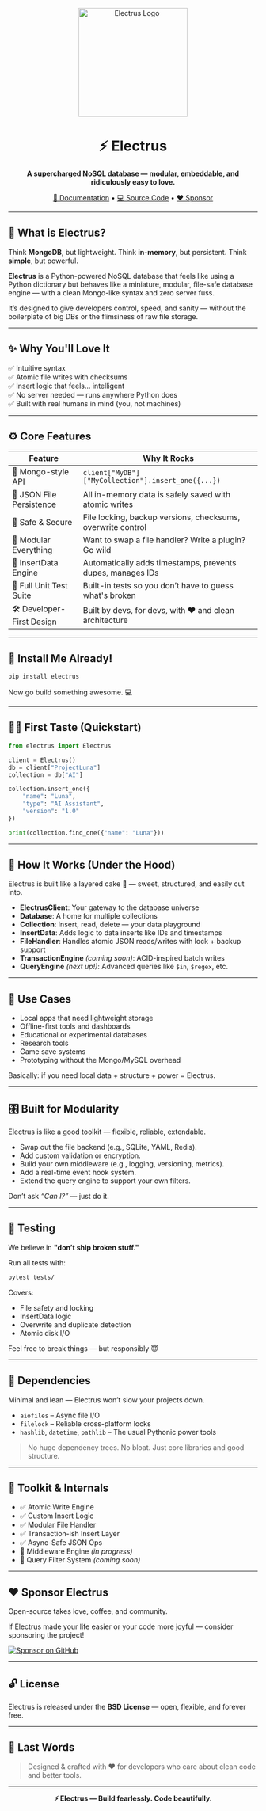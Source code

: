 <!-- Centered Logo -->
<p align="center">
  <img src="assets/logo.png" alt="Electrus Logo" width="220" />
</p>

<h1 align="center">⚡ Electrus</h1>
<p align="center"><strong>A supercharged NoSQL database — modular, embeddable, and ridiculously easy to love.</strong></p>

<p align="center">
  <a href="getting-started.md">📘 Documentation</a> •
  <a href="https://github.com/yourusername/electrus">💻 Source Code</a> •
  <a href="#-sponsor-electrus">❤️ Sponsor</a>
</p>

---

## 🧠 What is Electrus?

Think **MongoDB**, but lightweight. Think **in-memory**, but persistent. Think **simple**, but powerful.

**Electrus** is a Python-powered NoSQL database that feels like using a Python dictionary but behaves like a miniature, modular, file-safe database engine — with a clean Mongo-like syntax and zero server fuss.

It’s designed to give developers control, speed, and sanity — without the boilerplate of big DBs or the flimsiness of raw file storage.

---

## ✨ Why You'll Love It

✅ Intuitive syntax  
✅ Atomic file writes with checksums  
✅ Insert logic that feels... intelligent  
✅ No server needed — runs anywhere Python does  
✅ Built with real humans in mind (you, not machines)

---

## ⚙️ Core Features

| Feature                  | Why It Rocks                                               |
|--------------------------|------------------------------------------------------------|
| 🧠 Mongo-style API        | `client["MyDB"]["MyCollection"].insert_one({...})`         |
| 💾 JSON File Persistence | All in-memory data is safely saved with atomic writes      |
| 🔐 Safe & Secure         | File locking, backup versions, checksums, overwrite control|
| 🧩 Modular Everything     | Want to swap a file handler? Write a plugin? Go wild       |
| 🧬 InsertData Engine      | Automatically adds timestamps, prevents dupes, manages IDs |
| 🧪 Full Unit Test Suite   | Built-in tests so you don’t have to guess what's broken    |
| 🛠️ Developer-First Design| Built by devs, for devs, with ❤️ and clean architecture    |

---

## 🚀 Install Me Already!

```bash
pip install electrus
```

Now go build something awesome. 💻

---

## 👩‍💻 First Taste (Quickstart)

```python
from electrus import Electrus

client = Electrus()
db = client["ProjectLuna"]
collection = db["AI"]

collection.insert_one({
    "name": "Luna",
    "type": "AI Assistant",
    "version": "1.0"
})

print(collection.find_one({"name": "Luna"}))
```

---

## 🧰 How It Works (Under the Hood)

Electrus is built like a layered cake 🍰 — sweet, structured, and easily cut into.

- **ElectrusClient**: Your gateway to the database universe
- **Database**: A home for multiple collections
- **Collection**: Insert, read, delete — your data playground
- **InsertData**: Adds logic to data inserts like IDs and timestamps
- **FileHandler**: Handles atomic JSON reads/writes with lock + backup support
- **TransactionEngine** *(coming soon)*: ACID-inspired batch writes
- **QueryEngine** *(next up!)*: Advanced queries like `$in`, `$regex`, etc.

---

## 🧠 Use Cases

- Local apps that need lightweight storage
- Offline-first tools and dashboards
- Educational or experimental databases
- Research tools
- Game save systems
- Prototyping without the Mongo/MySQL overhead

Basically: if you need local data + structure + power = Electrus.

---

## 🎛️ Built for Modularity

Electrus is like a good toolkit — flexible, reliable, extendable.

- Swap out the file backend (e.g., SQLite, YAML, Redis).
- Add custom validation or encryption.
- Build your own middleware (e.g., logging, versioning, metrics).
- Add a real-time event hook system.
- Extend the query engine to support your own filters.

Don’t ask _“Can I?”_ — just do it.

---

## 🧪 Testing

We believe in **"don’t ship broken stuff."**

Run all tests with:

```bash
pytest tests/
```

Covers:

- File safety and locking
- InsertData logic
- Overwrite and duplicate detection
- Atomic disk I/O

Feel free to break things — but responsibly 😇

---

## 🧾 Dependencies

Minimal and lean — Electrus won’t slow your projects down.

- `aiofiles` – Async file I/O
- `filelock` – Reliable cross-platform locks
- `hashlib`, `datetime`, `pathlib` – The usual Pythonic power tools

> No huge dependency trees. No bloat. Just core libraries and good structure.

---

## 🧰 Toolkit & Internals

- ✅ Atomic Write Engine
- ✅ Custom Insert Logic
- ✅ Modular File Handler
- ✅ Transaction-ish Insert Layer
- ✅ Async-Safe JSON Ops
- 🚧 Middleware Engine *(in progress)*
- 🚧 Query Filter System *(coming soon)*

---

## ❤️ Sponsor Electrus

Open-source takes love, coffee, and community.

If Electrus made your life easier or your code more joyful — consider sponsoring the project!

[![Sponsor on GitHub](https://img.shields.io/badge/Sponsor-GitHub%20Sponsors-ff69b4?style=for-the-badge&logo=github)](https://github.com/sponsors/yourusername)

---

## 🔓 License

Electrus is released under the **BSD License** — open, flexible, and forever free.

---

## 🎨 Last Words

> Designed & crafted with ❤️ for developers who care about clean code and better tools.

---

<p align="center"><strong>⚡ Electrus — Build fearlessly. Code beautifully.</strong></p>